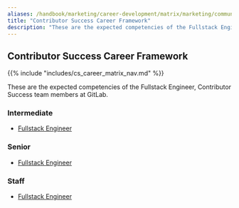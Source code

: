 ```yaml
---
aliases: /handbook/marketing/career-development/matrix/marketing/community-relations/contributor-success
title: "Contributor Success Career Framework"
description: "These are the expected competencies of the Fullstack Engineer, Contributor Success team members at GitLab."
---
```


## Contributor Success Career Framework

{{% include "includes/cs_career_matrix_nav.md" %}}

These are the expected competencies of the Fullstack Engineer, Contributor Success team members at GitLab.

### Intermediate

- [Fullstack Engineer](https://about.gitlab.com/handbook/marketing/career-development/contributor-success/intermediate/)

### Senior

- [Fullstack Engineer](https://about.gitlab.com/handbook/marketing/career-development/contributor-success/senior/)

### Staff

- [Fullstack Engineer](https://about.gitlab.com/handbook/marketing/career-development/contributor-success/staff/)
